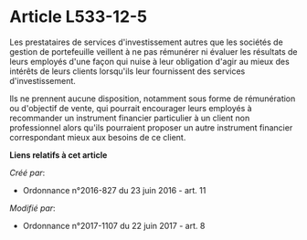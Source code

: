 # Article L533-12-5

Les prestataires de services d'investissement autres que les sociétés de gestion de portefeuille veillent à ne pas rémunérer
ni évaluer les résultats de leurs employés d'une façon qui nuise à leur obligation d'agir au mieux des intérêts de leurs
clients lorsqu'ils leur fournissent des services d'investissement.

Ils ne prennent aucune disposition, notamment sous forme de rémunération ou d'objectif de vente, qui pourrait encourager
leurs employés à recommander un instrument financier particulier à un client non professionnel alors qu'ils pourraient
proposer un autre instrument financier correspondant mieux aux besoins de ce client.

**Liens relatifs à cet article**

_Créé par_:

  - Ordonnance n°2016-827 du 23 juin 2016 - art. 11

_Modifié par_:

  - Ordonnance n°2017-1107 du 22 juin 2017 - art. 8
